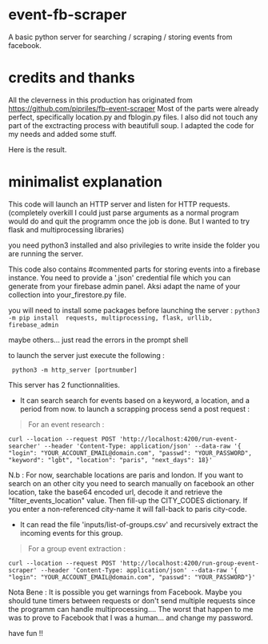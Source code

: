 # event-fb-scraper
A basic python server for searching / scraping / storing events from facebook.

# credits and thanks
All the cleverness in this production has originated from https://github.com/pipriles/fb-event-scraper
Most of the parts were already perfect, specifically location.py and fblogin.py files.
I also did not touch any part of the exctracting process with beautifull soup.
I adapted the code for my needs and added some stuff.

Here is the result.

# minimalist explanation

This code will launch an HTTP server and listen for HTTP requests.
(completely overkill I could just parse arguments as a normal program would do and quit the programm once the job is done. But I wanted to try flask and multiprocessing libraries)

you need python3 installed and also privilegies to write inside the folder you are running the server.

This code also contains #commented parts for storing events into a firebase instance.
You need to provide a '.json' credential file which you can generate from your firebase admin panel.
Aksi adapt the name of your collection into your_firestore.py file.


you will need to install some packages before launching the server :
``` python3 -m pip install  requests, multiprocessing, flask, urllib, firebase_admin ```

maybe others... just read the errors in the prompt shell

to launch the server just execute the following :

``` python3 -m http_server [portnumber]```

This server has 2 functionnalities.

- It can search search for events based on a keyword, a location, and a period from now.
to launch a scrapping process send a post request :

> For an event research  :

```
curl --location --request POST 'http://localhost:4200/run-event-searcher' --header 'Content-Type: application/json' --data-raw '{ "login": "YOUR_ACCOUNT_EMAIL@domain.com", "passwd": "YOUR_PASSWORD", "keyword": "lgbt", "location": "paris", "next_days": 18}'
```

N.b : For now, searchable locations are paris and london. If you want to search on an other city you need to search manually on facebook an other location, take the base64 encoded url, decode it and retrieve the "filter_events_location" value. Then fill-up the CITY_CODES dictionary. If you enter a non-referenced city-name it will fall-back to paris city-code.

- It can read the file 'inputs/list-of-groups.csv' and recursively extract the incoming events for this group.

> For a group event extraction  :

```
curl --location --request POST 'http://localhost:4200/run-group-event-scraper' --header 'Content-Type: application/json' --data-raw '{ "login": "YOUR_ACCOUNT_EMAIL@domain.com", "passwd": "YOUR_PASSWORD"}'
```

Nota Bene : It is possible you get warnings from Facebook. Maybe you should tune timers between requests or don't send multiple requests since the programm can handle multiprocessing.... The worst that happen to me was to prove to Facebook that I was a human... and change my password.

have fun !!
